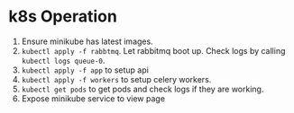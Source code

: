 # k8s Operation 

1. Ensure minikube has latest images.
2. `kubectl apply -f rabbtmq`. Let rabbitmq boot up. Check logs by calling `kubectl logs queue-0`.
3.  `kubectl apply -f app` to setup api
4.  `kubectl apply -f workers` to setup celery workers.
5.  `kubectl get pods` to get pods and check logs if they are working.
6.  Expose minikube service to view page 
